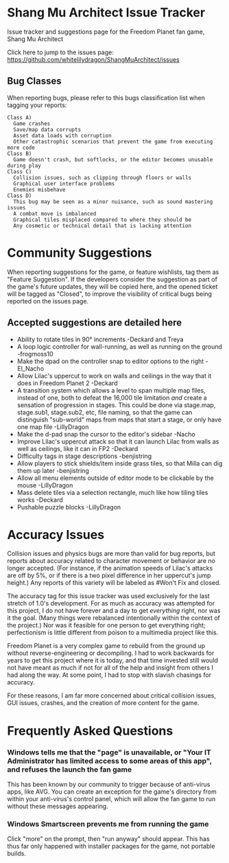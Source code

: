 # Shang Mu Architect Issue Tracker

Issue tracker and suggestions page for the Freedom Planet fan game, Shang Mu Architect

Click here to jump to the issues page: https://github.com/whitelilydragon/ShangMuArchitect/issues

**Bug Classes**
---------------

When reporting bugs, please refer to this bugs classification list when tagging your reports:
```
Class A)
  Game crashes
  Save/map data corrupts 
  Asset data loads with corruption
  Other catastrophic scenarios that prevent the game from executing more code
Class B)
  Game doesn't crash, but softlocks, or the editor becomes unusable during play
Class C)
  Collision issues, such as clipping through floors or walls
  Graphical user interface problems
  Enemies misbehave
Class D)
  This bug may be seen as a minor nuisance, such as sound mastering issues
  A combat move is imbalanced
  Graphical tiles misplaced compared to where they should be
  Any cosmetic or technical detail that is lacking attention  
```

# Community Suggestions

When reporting suggestions for the game, or feature wishlists, tag them as "Feature Suggestion". If the developers consider the suggestion as part of the game's future updates, they will be copied here, and the opened ticket will be tagged as "Closed", to improve the visibility of critical bugs being reported on the issues page.

## Accepted suggestions are detailed here

- Ability to rotate tiles in 90° increments -Deckard and Treya
- A loop logic controller for wall-running, as well as running on the ground -frogmoss10
- Make the dpad on the controller snap to editor options to the right -El_Nacho
- Allow Lilac's uppercut to work on walls and ceilings in the way that it does in Freedom Planet 2 -Deckard
- A transition system which allows a level to span multiple map files, instead of one, both to defeat the 16,000 tile limitation *and* create a sensation of progression in stages. This could be done via stage.map, stage.sub1, stage.sub2, etc, file naming, so that the game can distinguish "sub-world" maps from maps that start a stage, or only have one map file -LillyDragon
- Make the d-pad snap the cursor to the editor's sidebar -Nacho
- Improve Lilac's uppercut attack so that it can launch Lilac from walls as well as ceilings, like it can in FP2 -Deckard
- Difficulty tags in stage descriptions -benjistring
- Allow players to stick shields/item inside grass tiles, so that Milla can dig them up later -benjistring
- Allow all menu elements outside of editor mode to be clickable by the mouse -LillyDragon
- Mass delete tiles via a selection rectangle, much like how tiling tiles works -Deckard
- Pushable puzzle blocks -LillyDragon

# Accuracy Issues

Collision issues and physics bugs are more than valid for bug reports, but reports about accuracy related to character movement or behavior are no longer accepted. (For instance, if the animation speeds of Lilac's attacks are off by 5%, or if there is a two pixel difference in her uppercut's jump height.) Any reports of this variety will be labeled as #Won't Fix and closed.

The accuracy tag for this issue tracker was used exclusively for the last stretch of 1.0's development. For as much as accuracy was attempted for this project, I do not have forever and a day to get *everything* right, nor was it the goal. (Many things were rebalanced intentionally within the context of the project.) Nor was it feasible for one person to get everything right; perfectionism is little different from poison to a multimedia project like this.

Freedom Planet is a very complex game to rebuild from the ground up without reverse-engineering or decompiling. I had to work backwards for years to get this project where it is today, and that time invested still would not have meant as much if not for all of the help and insight from others I had along the way. At some point, I had to stop with slavish chasings for accuracy.

For these reasons, I am far more concerned about critical collision issues, GUI issues, crashes, and the creation of more content for the game.

# Frequently Asked Questions

### Windows tells me that the "page" is unavailable, or "Your IT Administrator has limited access to some areas of this app", and refuses the launch the fan game

This has been known by our community to trigger because of anti-virus apps, like AVG. You can create an exception for the game's directory from within your anti-virus's control panel, which will allow the fan game to run without these messages appearing.

### Windows Smartscreen prevents me from running the game

Click "more" on the prompt, then "run anyway" should appear. This has thus far only happened with installer packages for the game, not portable builds.
